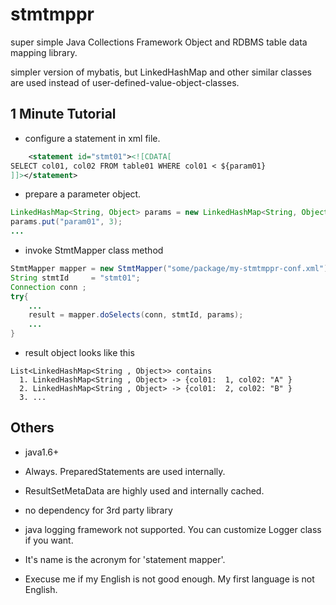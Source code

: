 
# stmtmppr

super simple Java Collections Framework Object and RDBMS table data mapping library. 

simpler version of mybatis, but LinkedHashMap and other similar classes are used instead of user-defined-value-object-classes.   

## 1 Minute Tutorial 

* configure a statement in xml file.  
```xml 
	<statement id="stmt01"><![CDATA[ 
SELECT col01, col02 FROM table01 WHERE col01 < ${param01}
]]></statement>

```

* prepare a parameter object.
```java
LinkedHashMap<String, Object> params = new LinkedHashMap<String, Object>();
params.put("param01", 3);
... 
```

* invoke StmtMapper class method 
```java
StmtMapper mapper = new StmtMapper("some/package/my-stmtmppr-conf.xml");
String stmtId     = "stmt01";
Connection conn ;
try{
	...
	result = mapper.doSelects(conn, stmtId, params);
	...
}
```

* result object looks like this
```
List<LinkedHashMap<String , Object>> contains 
  1. LinkedHashMap<String , Object> -> {col01:  1, col02: "A" }
  2. LinkedHashMap<String , Object> -> {col01:  2, col02: "B" }
  3. ...
```

## Others

* java1.6+

* Always. PreparedStatements are used internally.

* ResultSetMetaData are highly used and internally cached.

* no dependency for 3rd party library

* java logging framework not supported. 
  You can customize Logger class if you want.

* It's name is the acronym for 'statement mapper'.

* Execuse me if my English is not good enough. My first language is not English.

